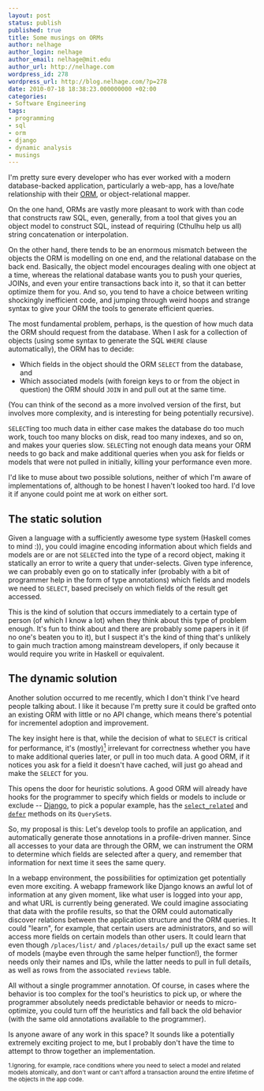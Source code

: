 ```yaml
---
layout: post
status: publish
published: true
title: Some musings on ORMs
author: nelhage
author_login: nelhage
author_email: nelhage@mit.edu
author_url: http://nelhage.com
wordpress_id: 278
wordpress_url: http://blog.nelhage.com/?p=278
date: 2010-07-18 18:38:23.000000000 +02:00
categories:
- Software Engineering
tags:
- programming
- sql
- orm
- django
- dynamic analysis
- musings
---
```

I'm pretty sure every developer who has ever worked with a modern
database-backed application, particularly a web-app, has a love/hate
relationship with their [ORM][orm], or object-relational mapper.

On the one hand, ORMs are vastly more pleasant to work with than code
that constructs raw SQL, even, generally, from a tool that gives you
an object model to construct SQL, instead of requiring (Cthulhu help
us all) string concatenation or interpolation.

On the other hand, there tends to be an enormous mismatch between the
objects the ORM is modelling on one end, and the relational database
on the back end. Basically, the object model encourages dealing with
one object at a time, whereas the relational database wants you to
push your queries, JOINs, and even your entire transactions back into
it, so that it can better optimize them for you. And so, you tend to
have a choice between writing shockingly inefficient code, and jumping
through weird hoops and strange syntax to give your ORM the tools to
generate efficient queries.

The most fundamental problem, perhaps, is the question of how much
data the ORM should request from the database. When I ask for a
collection of objects (using some syntax to generate the SQL `WHERE`
clause automatically), the ORM has to decide:

 - Which fields in the object should the ORM `SELECT` from the
   database, and
 - Which associated models (with foreign keys to or from the object in
   question) the ORM should `JOIN` in and pull out at the same time.

(You can think of the second as a more involved version of the first,
but involves more complexity, and is interesting for being potentially
recursive).

`SELECT`ing too much data in either case makes the database do too
much work, touch too many blocks on disk, read too many indexes, and
so on, and makes your queries slow. `SELECT`ing not enough data means
your ORM needs to go back and make additional queries when you ask for
fields or models that were not pulled in initially, killing your
performance even more.

I'd like to muse about two possible solutions, neither of which I'm
aware of implementations of, although to be honest I haven't looked
too hard. I'd love it if anyone could point me at work on either sort.

The static solution
-------------------

Given a language with a sufficiently awesome type system (Haskell
comes to mind :)), you could imagine encoding information about which
fields and models are or are not `SELECT`ed into the type of a record
object, making it statically an error to write a query that
under-selects. Given type inference, we can probably even go on to
statically infer (probably with a bit of programmer help in the form
of type annotations) which fields and models we need to `SELECT`,
based precisely on which fields of the result get accessed.

This is the kind of solution that occurs immediately to a certain type
of person (of which I know a lot) when they think about this type of
problem enough. It's fun to think about and there are probably some
papers in it (if no one's beaten you to it), but I suspect it's the
kind of thing that's unlikely to gain much traction among mainstream
developers, if only because it would require you write in Haskell or
equivalent.


The dynamic solution
--------------------

Another solution occurred to me recently, which I don't think I've
heard people talking about. I like it because I'm pretty sure it could
be grafted onto an existing ORM with little or no API change, which
means there's potential for incrementel adoption and improvement.

The key insight here is that, while the decision of what to `SELECT`
is critical for performance, it's (mostly)<a
href="#fn1"><sup>1</sup></a> irrelevant for correctness whether you
have to make additional queries later, or pull in too much data. A
good ORM, if it notices you ask for a field it doesn't have cached,
will just go ahead and make the `SELECT` for you.

This opens the door for heuristic solutions. A good ORM will already
have hooks for the programmer to specify which fields or models to
include or exclude -- [Django][django], to pick a popular example, has
the [`select_related`][select_related] and [`defer`][defer] methods on
its `QuerySet`s.

So, my proposal is this: Let's develop tools to profile an
application, and automatically generate those annotations in a
profile-driven manner. Since all accesses to your data are through the
ORM, we can instrument the ORM to determine which fields are selected
after a query, and remember that information for next time it sees the
same query.

In a webapp environment, the possibilities for optimization get
potentially even more exciting. A webapp framework like Django knows
an awful lot of information at any given moment, like what user is
logged into your app, and what URL is currently being generated. We
could imagine associating that data with the profile results, so that
the ORM could automatically discover relations between the application
structure and the ORM queries. It could "learn", for example, that
certain users are administrators, and so will access more fields on
certain models than other users. It could learn that even though
`/places/list/` and `/places/details/` pull up the exact same set of
models (maybe even through the same helper function!), the former
needs only their names and IDs, while the latter needs to pull in full
details, as well as rows from the associated `reviews` table.

All without a single programmer annotation. Of course, in cases where
the behavior is too complex for the tool's heuristics to pick up, or
where the programmer absolutely needs predictable behavior or needs to
micro-optimize, you could turn off the heuristics and fall back the
old behavior (with the same old annotations available to the
programmer).

Is anyone aware of any work in this space? It sounds like a
potentially extremely exciting project to me, but I probably don't
have the time to attempt to throw together an implementation.

[orm]: http://en.wikipedia.org/wiki/Object-relational_mapping
[django]: http://www.djangoproject.com/
[select_related]: http://docs.djangoproject.com/en/dev/ref/models/querysets/#django.db.models.QuerySet.select_related
[defer]: http://docs.djangoproject.com/en/dev/ref/models/querysets/#django.db.models.QuerySet.defer

<small><a name="fn1">1.</a>Ignoring, for example, race conditions
where you need to select a model and related models atomically, and
don't want or can't afford a transaction around the entire lifetime of
the objects in the app code.</small>
